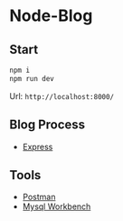 # Node-Blog

## Start

```bash
npm i 
npm run dev
```

Url: `http://localhost:8000/`

## Blog Process

* [Express](./../docs/express.md)

## Tools

* [Postman](https://www.getpostman.com/)
* [Mysql Workbench](https://dev.mysql.com/downloads/workbench/)



